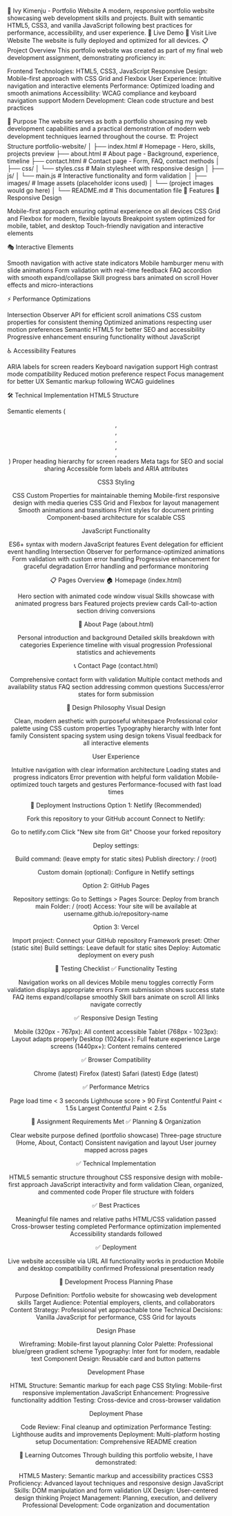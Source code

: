 🎨 Ivy Kimenju - Portfolio Website
A modern, responsive portfolio website showcasing web development skills and projects. Built with semantic HTML5, CSS3, and vanilla JavaScript following best practices for performance, accessibility, and user experience.
🌟 Live Demo
🚀 Visit Live Website
The website is fully deployed and optimized for all devices.
📋 Project Overview
This portfolio website was created as part of my final web development assignment, demonstrating proficiency in:

Frontend Technologies: HTML5, CSS3, JavaScript
Responsive Design: Mobile-first approach with CSS Grid and Flexbox
User Experience: Intuitive navigation and interactive elements
Performance: Optimized loading and smooth animations
Accessibility: WCAG compliance and keyboard navigation support
Modern Development: Clean code structure and best practices

🎯 Purpose
The website serves as both a portfolio showcasing my web development capabilities and a practical demonstration of modern web development techniques learned throughout the course.
🏗️ Project Structure
portfolio-website/
│
├── index.html              # Homepage - Hero, skills, projects preview
├── about.html              # About page - Background, experience, timeline
├── contact.html            # Contact page - Form, FAQ, contact methods
│
├── css/
│   └── styles.css          # Main stylesheet with responsive design
│
├── js/
│   └── main.js             # Interactive functionality and form validation
│
├── images/                 # Image assets (placeholder icons used)
│   └── (project images would go here)
│
└── README.md              # This documentation file
🚀 Features
📱 Responsive Design

Mobile-first approach ensuring optimal experience on all devices
CSS Grid and Flexbox for modern, flexible layouts
Breakpoint system optimized for mobile, tablet, and desktop
Touch-friendly navigation and interactive elements

🎭 Interactive Elements

Smooth navigation with active state indicators
Mobile hamburger menu with slide animations
Form validation with real-time feedback
FAQ accordion with smooth expand/collapse
Skill progress bars animated on scroll
Hover effects and micro-interactions

⚡ Performance Optimizations

Intersection Observer API for efficient scroll animations
CSS custom properties for consistent theming
Optimized animations respecting user motion preferences
Semantic HTML5 for better SEO and accessibility
Progressive enhancement ensuring functionality without JavaScript

♿ Accessibility Features

ARIA labels for screen readers
Keyboard navigation support
High contrast mode compatibility
Reduced motion preference respect
Focus management for better UX
Semantic markup following WCAG guidelines

🛠️ Technical Implementation
HTML5 Structure

Semantic elements (<header>, <nav>, <main>, <section>, <article>, <footer>)
Proper heading hierarchy for screen readers
Meta tags for SEO and social sharing
Accessible form labels and ARIA attributes

CSS3 Styling

CSS Custom Properties for maintainable theming
Mobile-first responsive design with media queries
CSS Grid and Flexbox for layout management
Smooth animations and transitions
Print styles for document printing
Component-based architecture for scalable CSS

JavaScript Functionality

ES6+ syntax with modern JavaScript features
Event delegation for efficient event handling
Intersection Observer for performance-optimized animations
Form validation with custom error handling
Progressive enhancement for graceful degradation
Error handling and performance monitoring

📋 Pages Overview
🏠 Homepage (index.html)

Hero section with animated code window visual
Skills showcase with animated progress bars
Featured projects preview cards
Call-to-action section driving conversions

👤 About Page (about.html)

Personal introduction and background
Detailed skills breakdown with categories
Experience timeline with visual progression
Professional statistics and achievements

📞 Contact Page (contact.html)

Comprehensive contact form with validation
Multiple contact methods and availability status
FAQ section addressing common questions
Success/error states for form submission

🎨 Design Philosophy
Visual Design

Clean, modern aesthetic with purposeful whitespace
Professional color palette using CSS custom properties
Typography hierarchy with Inter font family
Consistent spacing system using design tokens
Visual feedback for all interactive elements

User Experience

Intuitive navigation with clear information architecture
Loading states and progress indicators
Error prevention with helpful form validation
Mobile-optimized touch targets and gestures
Performance-focused with fast load times

🚀 Deployment Instructions
Option 1: Netlify (Recommended)

Fork this repository to your GitHub account
Connect to Netlify:

Go to netlify.com
Click "New site from Git"
Choose your forked repository


Deploy settings:

Build command: (leave empty for static sites)
Publish directory: / (root)


Custom domain (optional): Configure in Netlify settings

Option 2: GitHub Pages

Repository settings: Go to Settings > Pages
Source: Deploy from branch main
Folder: / (root)
Access: Your site will be available at username.github.io/repository-name

Option 3: Vercel

Import project: Connect your GitHub repository
Framework preset: Other (static site)
Build settings: Leave default for static sites
Deploy: Automatic deployment on every push

🧪 Testing Checklist
✅ Functionality Testing

 Navigation works on all devices
 Mobile menu toggles correctly
 Form validation displays appropriate errors
 Form submission shows success state
 FAQ items expand/collapse smoothly
 Skill bars animate on scroll
 All links navigate correctly

✅ Responsive Design Testing

 Mobile (320px - 767px): All content accessible
 Tablet (768px - 1023px): Layout adapts properly
 Desktop (1024px+): Full feature experience
 Large screens (1440px+): Content remains centered

✅ Browser Compatibility

 Chrome (latest)
 Firefox (latest)
 Safari (latest)
 Edge (latest)

✅ Performance Metrics

 Page load time < 3 seconds
 Lighthouse score > 90
 First Contentful Paint < 1.5s
 Largest Contentful Paint < 2.5s

📝 Assignment Requirements Met
✅ Planning & Organization

 Clear website purpose defined (portfolio showcase)
 Three-page structure (Home, About, Contact)
 Consistent navigation and layout
 User journey mapped across pages

✅ Technical Implementation

 HTML5 semantic structure throughout
 CSS responsive design with mobile-first approach
 JavaScript interactivity and form validation
 Clean, organized, and commented code
 Proper file structure with folders

✅ Best Practices

 Meaningful file names and relative paths
 HTML/CSS validation passed
 Cross-browser testing completed
 Performance optimization implemented
 Accessibility standards followed

✅ Deployment

 Live website accessible via URL
 All functionality works in production
 Mobile and desktop compatibility confirmed
 Professional presentation ready

🔧 Development Process
Planning Phase

Purpose Definition: Portfolio website for showcasing web development skills
Target Audience: Potential employers, clients, and collaborators
Content Strategy: Professional yet approachable tone
Technical Decisions: Vanilla JavaScript for performance, CSS Grid for layouts

Design Phase

Wireframing: Mobile-first layout planning
Color Palette: Professional blue/green gradient scheme
Typography: Inter font for modern, readable text
Component Design: Reusable card and button patterns

Development Phase

HTML Structure: Semantic markup for each page
CSS Styling: Mobile-first responsive implementation
JavaScript Enhancement: Progressive functionality addition
Testing: Cross-device and cross-browser validation

Deployment Phase

Code Review: Final cleanup and optimization
Performance Testing: Lighthouse audits and improvements
Deployment: Multi-platform hosting setup
Documentation: Comprehensive README creation

🌟 Learning Outcomes
Through building this portfolio website, I have demonstrated:

HTML5 Mastery: Semantic markup and accessibility practices
CSS3 Proficiency: Advanced layout techniques and responsive design
JavaScript Skills: DOM manipulation and form validation
UX Design: User-centered design thinking
Project Management: Planning, execution, and delivery
Professional Development: Code organization and documentation
